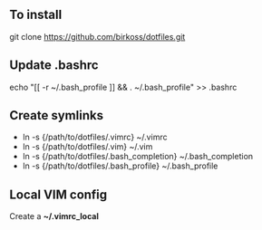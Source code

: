 To install
----------

git clone https://github.com/birkoss/dotfiles.git

Update .bashrc
--------------

echo "[[ -r ~/.bash_profile ]] && . ~/.bash_profile" >> .bashrc

Create symlinks
---------------

* ln -s {/path/to/dotfiles/.vimrc} ~/.vimrc
* ln -s {/path/to/dotfiles/.vim} ~/.vim
* ln -s {/path/to/dotfiles/.bash_completion} ~/.bash_completion
* ln -s {/path/to/dotfiles/.bash_profile} ~/.bash_profile

Local VIM config
----------------

Create a **~/.vimrc_local**

